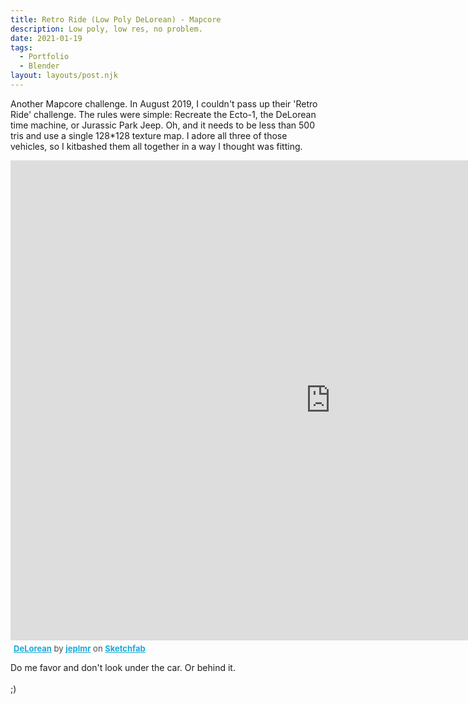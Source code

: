 ```yaml
---
title: Retro Ride (Low Poly DeLorean) - Mapcore
description: Low poly, low res, no problem. 
date: 2021-01-19
tags:
  - Portfolio
  - Blender
layout: layouts/post.njk
---
```


<p>Another Mapcore challenge. In August 2019, I couldn't pass up their 'Retro Ride' challenge. The rules were simple: Recreate the Ecto-1, the DeLorean time machine, or Jurassic Park Jeep. Oh, and it needs to be less than 500 tris and use a single 128*128 texture map. I adore all three of those vehicles, so I kitbashed them all together in a way I thought was fitting.</p>

<div class="sketchfab-embed-wrapper">
    <iframe title="A 3D model" width="1024" height="768" src="https://sketchfab.com/models/873d009b36a84b06a5e2612c8ecafa9d/embed?autostart=0&amp;ui_controls=1&amp;ui_infos=1&amp;ui_inspector=1&amp;ui_stop=1&amp;ui_watermark=1&amp;ui_watermark_link=1" frameborder="0" allow="autoplay; fullscreen; vr" mozallowfullscreen="true" webkitallowfullscreen="true"></iframe>
    <p style="font-size: 13px; font-weight: normal; margin: 5px; color: #4A4A4A;">
        <a href="https://sketchfab.com/3d-models/delorean-873d009b36a84b06a5e2612c8ecafa9d?utm_medium=embed&utm_source=website&utm_campaign=share-popup" target="_blank" style="font-weight: bold; color: #1CAAD9;">DeLorean</a>
        by <a href="https://sketchfab.com/jeplmr?utm_medium=embed&utm_source=website&utm_campaign=share-popup" target="_blank" style="font-weight: bold; color: #1CAAD9;">jeplmr</a>
        on <a href="https://sketchfab.com?utm_medium=embed&utm_source=website&utm_campaign=share-popup" target="_blank" style="font-weight: bold; color: #1CAAD9;">Sketchfab</a>
    </p>
</div>

<p>Do me favor and don't look under the car. Or behind it.</br></br>;)</p>